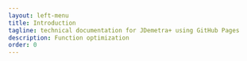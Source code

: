 ```yaml
---
layout: left-menu
title: Introduction
tagline: technical documentation for JDemetra+ using GitHub Pages
description: Function optimization
order: 0
---
```

